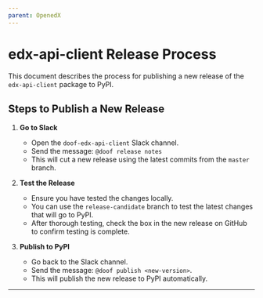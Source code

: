 ```yaml
---
parent: OpenedX
---
```


# edx-api-client Release Process

This document describes the process for publishing a new release of the `edx-api-client` package to PyPI.

## Steps to Publish a New Release

1. **Go to Slack**
   - Open the `doof-edx-api-client` Slack channel.
   - Send the message: `@doof release notes`
   - This will cut a new release using the latest commits from the `master` branch.

2. **Test the Release**
   - Ensure you have tested the changes locally.
   - You can use the `release-candidate` branch to test the latest changes that will go to PyPI.
   - After thorough testing, check the box in the new release on GitHub to confirm testing is complete.

3. **Publish to PyPI**
   - Go back to the Slack channel.
   - Send the message: `@doof publish <new-version>`.
   - This will publish the new release to PyPI automatically.

---
